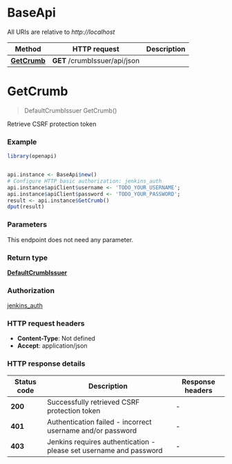 # BaseApi

All URIs are relative to *http://localhost*

Method | HTTP request | Description
------------- | ------------- | -------------
[**GetCrumb**](BaseApi.md#GetCrumb) | **GET** /crumbIssuer/api/json | 


# **GetCrumb**
> DefaultCrumbIssuer GetCrumb()



Retrieve CSRF protection token

### Example
```R
library(openapi)


api.instance <- BaseApi$new()
# Configure HTTP basic authorization: jenkins_auth
api.instance$apiClient$username <- 'TODO_YOUR_USERNAME';
api.instance$apiClient$password <- 'TODO_YOUR_PASSWORD';
result <- api.instance$GetCrumb()
dput(result)
```

### Parameters
This endpoint does not need any parameter.

### Return type

[**DefaultCrumbIssuer**](DefaultCrumbIssuer.md)

### Authorization

[jenkins_auth](../README.md#jenkins_auth)

### HTTP request headers

 - **Content-Type**: Not defined
 - **Accept**: application/json

### HTTP response details
| Status code | Description | Response headers |
|-------------|-------------|------------------|
| **200** | Successfully retrieved CSRF protection token |  -  |
| **401** | Authentication failed - incorrect username and/or password |  -  |
| **403** | Jenkins requires authentication - please set username and password |  -  |

